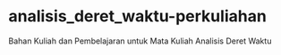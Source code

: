 # analisis_deret_waktu-perkuliahan
Bahan Kuliah dan Pembelajaran untuk Mata Kuliah Analisis Deret Waktu
